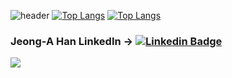 ![header](https://capsule-render.vercel.app/api?type=Venom&color=gradient&height=300&section=header&text=JeongA%20Portfolio&fontSize=90)
[![Top Langs](https://github-readme-stats.vercel.app/api/top-langs/?username=hanjeonga)](https://github.com/anuraghazra/github-readme-stats)
[![Top Langs](https://github-readme-stats.vercel.app/api/top-langs/?username=MIND-WALK)](https://github.com/anuraghazra/github-readme-stats)
### Jeong-A Han LinkedIn -> [![Linkedin Badge](https://img.shields.io/badge/-LinkedIn-blue?style=flat-square&logo=Linkedin&logoColor=white&link=https://www.linkedin.com/in/%EC%A0%95%EC%95%84-jeonga-%ED%95%9C-han-08a762227/)](https://www.linkedin.com/in/%EC%A0%95%EC%95%84-jeonga-%ED%95%9C-han-08a762227/)



<img src="https://capsule-render.vercel.app/api?type=waving&color=gradient&height=150&section=footer" />
<!--
**hanjeonga/hanjeonga** is a ✨ _special_ ✨ repository because its `README.md` (this file) appears on your GitHub profile.

Here are some ideas to get you started:

- 🔭 I’m currently working on ...
- 🌱 I’m currently learning ...
- 👯 I’m looking to collaborate on ...
- 🤔 I’m looking for help with ...
- 💬 Ask me about ...
- 📫 How to reach me: ...
- 😄 Pronouns: ...
- ⚡ Fun fact: ...
-->
